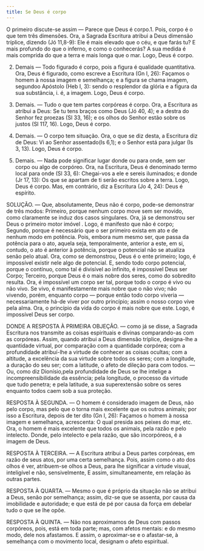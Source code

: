 ```yaml
---
title: Se Deus é corpo
---
```


O primeiro discute-se assim — Parece que Deus é corpo.1. Pois, corpo é o que tem três dimensões. Ora, a Sagrada Escritura atribui a Deus dimensão tríplice, dizendo (Jó 11,8-9): Ele é mais elevado que o céu, e que farás tu? E mais profundo do que o inferno, e como o conhecerás? A sua medida é mais comprida do que a terra e mais longa que o mar. Logo, Deus é corpo.  

2. Demais — Todo figurado é corpo, pois a figura é qualidade quantitativa. Ora, Deus é figurado, como escreve a Escritura (Gn I, 26): Façamos o homem à nossa imagem e semelhança; e a figura se chama imagem, segundoo Apóstolo (Heb I, 3): sendo o resplendor da glória e a figura da sua substância, i. é, a imagem. Logo, Deus é corpo.  

3. Demais. — Tudo o que tem partes corpóreas é corpo. Ora, a Escritura as atribui a Deus: Se tu tens braços como Deus (Jó 40, 4); e a destra do Senhor fez proezas (Sl 33, 16); e os olhos do Senhor estão sobre os justos (Sl 117, 16). Logo, Deus é corpo.  

4. Demais. — O corpo tem situação. Ora, o que se diz desta, a Escritura diz de Deus: Vi ao Senhor assentado(Is 6,1); e o Senhor está para julgar (Is 3, 13). Logo, Deus é corpo.  

5. Demais. — Nada pode significar lugar donde ou para onde, sem ser corpo ou algo de corpóreo. Ora, na Escritura, Deus é denominado termo local para onde (Sl 33, 6): Chegai-vos a ele e sereis iluminados; e donde (Jr 17, 13): Os que se apartam de ti serão escritos sobre a terra. Logo, Deus é corpo.  Mas, em contrário, diz a Escritura (Jo 4, 24): Deus é espírito.  

SOLUÇÃO. — Que, absolutamente, Deus não é corpo, pode-se demonstrar de três modos: Primeiro, porque nenhum corpo move sem ser movido, como claramente se induz dos casos singulares. Ora, já se demonstrou ser Deus o primeiro motor imóvel . Logo, é manifesto que não é corpo; Segundo, porque é necessário que o ser primeiro exista em ato e de nenhum modo em potência. Pois, embora num mesmo ser, que passa da potência para o ato, aquela seja, temporalmente, anterior a este, em si, contudo, o ato é anterior à potência, porque o potencial não se atualiza senão pelo atual. Ora, como se demonstrou, Deus é o ente primeiro; logo, é impossível existir nele algo de potencial. E, sendo todo corpo potencial, porque o contínuo, como tal é divisível ao infinito, é impossível Deus ser Corpo; Terceiro, porque Deus é o mais nobre dos seres, como do sobredito resulta. Ora, é impossível um corpo ser tal, porque todo o corpo é vivo ou não vivo. Se vivo, é manifestamente mais nobre que o não vivo; não vivendo, porém, enquanto corpo — porque então todo corpo viveria — necessariamente há-de viver por outro princípio; assim o nosso corpo vive pela alma. Ora, o princípio da vida do corpo é mais nobre que este. Logo, é impossível Deus ser corpo.  

DONDE A RESPOSTA À PRIMEIRA OBJEÇÃO. — como já se disse, a Sagrada Escritura nos transmite as coisas espirituais e divinas comparando-as com as corpóreas. Assim, quando atribui a Deus dimensão tríplice, designa-lhe a quantidade virtual, por comparação com a quantidade corpórea; com a profundidade atribuí-lhe a virtude de conhecer as coisas ocultas; com a altitude, a excelência da sua virtude sobre todos os seres; com a longitude, a duração do seu ser; com a latitude, o afeto de dileção para com todos. — Ou, como diz Dionísio,pela profundidade de Deus se lhe intelige a incompreensibilidade da essência; pela longitude, o processo da virtude que tudo penetra; e pela latitude, a sua superextensão sobre os seres enquanto todos caem sob a sua proteção.  

RESPOSTA À SEGUNDA. — O homem é considerado imagem de Deus, não pelo corpo, mas pelo que o torna mais excelente que os outros animais; por isso a Escritura, depois de ter dito (Gn I, 26): Façamos o homem à nossa imagem e semelhança, acrescenta: O qual presida aos peixes do mar, etc. Ora, o homem é mais excelente que todos os animais, pela razão e pelo intelecto. Donde, pelo intelecto e pela razão, que são incorpóreos, é a imagem de Deus.  

RESPOSTA À TERCEIRA. — A Escritura atribui a Deus partes corpóreas, em razão de seus atos, por uma certa semelhança. Pois, assim como o ato dos olhos é ver, atribuem-se olhos a Deus, para lhe significar a virtude visual, inteligível e não, sensivelmente, E assim, simultaneamente, em relação às outras partes.  

RESPOSTA À QUARTA. — Mesmo o que é próprio da situação não se atribui a Deus, senão por semelhança; assim, diz-se que se assenta, por causa da imobilidade e autoridade; e que está de pé por causa da força em debelar tudo o que se lhe opõe.  

RESPOSTA À QUINTA. — Não nos aproximamos de Deus com passos corpóreos, pois, está em toda parte; mas, com afetos mentais: e do mesmo modo, dele nos afastamos. E assim, o aproximar-se e o afastar-se, à semelhança com o movimento local, designam o afeto espiritual.